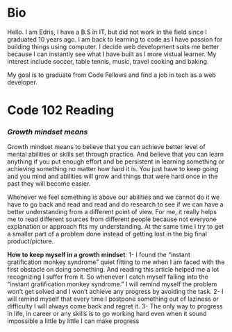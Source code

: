 # Bio
Hello. I am Edris, I have a B.S in IT, but did not work in the field since I graduated 10 years ago. I am back to learning to code as I have passion for building things using computer. I decide web development suits me better because I can instantly see what I have built as I more vistual learner.
My interest include soccer, table tennis, music, travel cooking and baking.

My goal is to graduate from Code Fellows and find a job in tech as a web developer.

# Code 102 Reading

  
### ***Growth mindset means***
  
 Growth mindset means to believe that you can achieve better level of mental abilities or skills set through practice. And believe that you can learn anything if you put enough  effort and be persistent in learning something or achieving something no matter how hard it is.  You just have to keep going and you mind and abilities will grow and things that were hard once in the past they will become easier.
  
Whenever we feel something is above our abilities and we cannot do it we have to go back and read and read and do research to see if we can have a better understanding from a different point of view. For me, it really helps me to read different sources from different people because not everyone explanation or approach fits my understanding. At the same time I try to get a smaller part of a problem done instead of getting lost in the big final product/picture.

**How to keep myself in a growth mindset**:
1-	I found the “instant gratification monkey syndrome” quiet fitting to me when I am faced with the first obstacle on doing something. And reading this article helped me a lot      recognizing I suffer from it. So whenever I catch myself falling into the “instant gratification monkey syndrome.” I will remind myself the problem won’t get solved and I won’t     achieve any progress by avoiding the task.
2-	I will remind myself that every time I postpone something out of laziness or difficulty I will always come back and regret it.
3-	The only way to progress in life, in career or any skills is to go working hard even when it sound impossible a little by little I can make progress 

  
